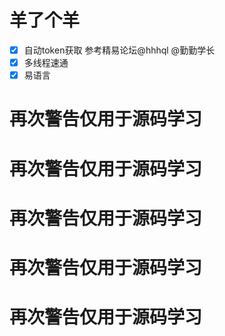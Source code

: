 # 羊了个羊
  - [x] 自动token获取 参考精易论坛@hhhql @勤勤学长
  - [x] 多线程速通
  - [x] 易语言

# 再次警告仅用于源码学习

# 再次警告仅用于源码学习

# 再次警告仅用于源码学习

# 再次警告仅用于源码学习

# 再次警告仅用于源码学习

